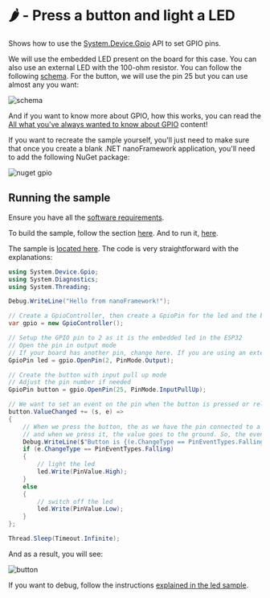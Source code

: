 # 🌶️ - Press a button and light a LED

Shows how to use the [System.Device.Gpio](https://docs.nanoframework.net/api/System.Device.Gpio.html) API to set GPIO pins.

We will use the embedded LED present on the board for this case. You can also use an external LED with the 100-ohm resistor. You can follow the following [schema](../BlinkLed/README.md). For the button, we will use the pin 25 but you can use almost any you want:

![schema](../Docs/schema-button.png)

And if you want to know more about GPIO, how this works, you can read the [All what you've always wanted to know about GPIO](https://docs.nanoframework.net/content/getting-started-guides/gpio-explained.html) content!

If you want to recreate the sample yourself, you'll just need to make sure that once you create a blank .NET nanoFramework application, you'll need to add the following NuGet package:

![nuget gpio](../Docs/add_nuget_gpio.png)

## Running the sample

Ensure you have all the [software requirements](../README.md#software-requirements).

To build the sample, follow the section [here](../README.md#build-the-sample). And to run it, [here](../README.md#run-the-sample).

The sample is [located here](./Program.cs). The code is very straightforward with the explanations:

```csharp
using System.Device.Gpio;
using System.Diagnostics;
using System.Threading;

Debug.WriteLine("Hello from nanoFramework!");

// Create a GpioController, then create a GpioPin for the led and the button
var gpio = new GpioController();

// Setup the GPIO pin to 2 as it is the embedded led in the ESP32
// Open the pin in output mode
// If your board has another pin, change here. If you are using an external led, change here as well.
GpioPin led = gpio.OpenPin(2, PinMode.Output);

// Create the button with input pull up mode
// Adjust the pin number if needed
GpioPin button = gpio.OpenPin(25, PinMode.InputPullUp);

// We want to set an event on the pin when the button is pressed or released
button.ValueChanged += (s, e) =>
{
    // When we press the button, the as we have the pin connected to a pull up, the initial value is high,
    // and when we press it, the value goes to the ground. So, the even is falling when we press.
    Debug.WriteLine($"Button is {(e.ChangeType == PinEventTypes.Falling ? "pressed" : "released")}");
    if (e.ChangeType == PinEventTypes.Falling)
    {
        // light the led
        led.Write(PinValue.High);
    }
    else
    {
        // switch off the led
        led.Write(PinValue.Low);
    }
};

Thread.Sleep(Timeout.Infinite);
```

And as a result, you will see:

![button](../Docs/button.gif)

If you want to debug, follow the instructions [explained in the led sample](../BlinkLed//README.md#debugging).
